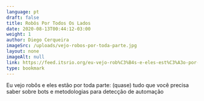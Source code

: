 ```yaml
---
language: pt
draft: false
title: Robôs Por Todos Os Lados
date: 2020-08-13T00:44:12-03:00
weight: 1
author: Diego Cerqueira
imageSrc: /uploads/vejo-robos-por-toda-parte.jpg
layout: none
imageAlt: null
link: https://feed.itsrio.org/eu-vejo-rob%C3%B4s-e-eles-est%C3%A3o-por-toda-parte-quase-tudo-que-voc%C3%AA-precisa-saber-sobre-bots-e-e6254225728c
type: bookmark
---
```

Eu vejo robôs e eles estão por toda parte: (quase) tudo que você precisa saber sobre bots e metodologias para detecção de automação
